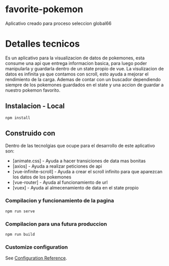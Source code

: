 # favorite-pokemon
  Aplicativo creado para proceso seleccion global66

# Detalles tecnicos
  Es un aplicativo para la visualizacion de datos de pokemones, esta consume una api que entrega informacion basica, 
  para luego poder manipularla y guardarla dentro de un state propio de vue. La visulizacion de datos
  es infinita ya que contamos con scroll, esto ayuda a mejorar el rendimiento de la carga. Ademas de contar con un buscador dependiendo siempre de los pokemones guardados en el state y una accion de guardar a nuestro pokemon favorito.

## Instalacion - Local
```
npm install
```
## Construido con
  Dentro de las tecnolgias que ocupe para el desarrollo de este aplicativo son: 
  * [animate.css] - Ayuda a hacer transiciones de data mas bonitas
  * [axios] - Ayuda a realizar peticiones de api
  * [vue-infinite-scroll] - Ayuda a crear el scroll infinito para que aparezcan los datos de los pokemones
  * [vue-router] - Ayuda al funcionamiento de url
  * [vuex] - Ayuda al almecenamiento de data en el state propio

### Compilacion y funcionamiento de la pagina
```
npm run serve
```

### Compilacion para una futura produccion
```
npm run build
```

### Customize configuration
See [Configuration Reference](https://cli.vuejs.org/config/).
